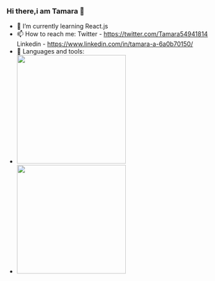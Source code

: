 ### Hi there,i am Tamara 👋

<!--
**atletisimo/atletisimo** is a ✨ _special_ ✨ repository because its `README.md` (this file) appears on your GitHub profile.

Here are some ideas to get you started:

- 🔭 I’m currently working on ...
-->

- 🌱 I’m currently learning React.js
- 📫 How to reach me: Twitter - https://twitter.com/Tamara54941814 Linkedin - https://www.linkedin.com/in/tamara-a-6a0b70150/
-  🔭 Languages and tools: 
-  <img src="https://codecondo.com/wp-content/uploads/2017/08/Front-end-development-languages.jpg" width="250px" height="250px"/>
-  <img src="https://codecondo.com/wp-content/uploads/2017/08/Front-end-development-languages.jpg" width="250px" height="250px"/>

